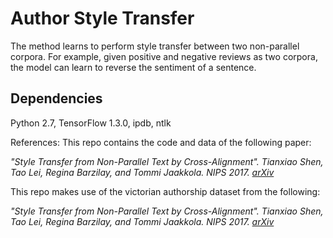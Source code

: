 # Author Style Transfer

The method learns to perform style transfer between two non-parallel corpora. For example, given positive and negative reviews as two corpora, the model can learn to reverse the sentiment of a sentence.

## Dependencies
Python 2.7, TensorFlow 1.3.0, ipdb, ntlk

References:
This repo contains the code and data of the following paper:

<i> "Style Transfer from Non-Parallel Text by Cross-Alignment". Tianxiao Shen, Tao Lei, Regina Barzilay, and Tommi Jaakkola. NIPS 2017. [arXiv](https://arxiv.org/abs/1705.09655)</i>

This repo makes use of the victorian authorship dataset from the following:

<i> "Style Transfer from Non-Parallel Text by Cross-Alignment". Tianxiao Shen, Tao Lei, Regina Barzilay, and Tommi Jaakkola. NIPS 2017. [arXiv](https://arxiv.org/abs/1705.09655)</i>

